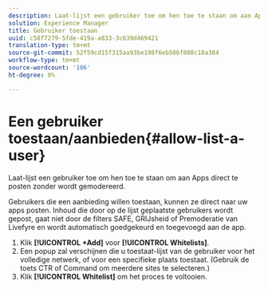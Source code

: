 ```yaml
---
description: Laat-lijst een gebruiker toe om hen toe te staan om aan Apps direct te posten zonder wordt gemodereerd.
solution: Experience Manager
title: Gebruiker toestaan
uuid: c58f7279-5fde-419a-a833-3c639d469421
translation-type: tm+mt
source-git-commit: 52f59cd15f315aa93be198f6eb586f008c18a384
workflow-type: tm+mt
source-wordcount: '106'
ht-degree: 0%

---
```



# Een gebruiker toestaan/aanbieden{#allow-list-a-user}

Laat-lijst een gebruiker toe om hen toe te staan om aan Apps direct te posten zonder wordt gemodereerd.

Gebruikers die een aanbieding willen toestaan, kunnen ze direct naar uw apps posten. Inhoud die door op de lijst geplaatste gebruikers wordt gepost, gaat niet door de filters SAFE, GRIJsheid of Premoderatie van Livefyre en wordt automatisch goedgekeurd en toegevoegd aan de app.

1. Klik **[!UICONTROL +Add]** voor **[!UICONTROL Whitelists]**.
1. Een popup zal verschijnen die u toestaat-lijst van de gebruiker voor het volledige netwerk, of voor een specifieke plaats toestaat. (Gebruik de toets CTR of Command om meerdere sites te selecteren.)
1. Klik **[!UICONTROL Whitelist]** om het proces te voltooien.
